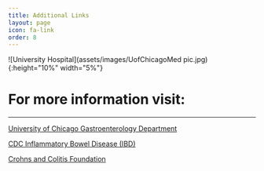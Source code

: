 ```yaml
---
title: Additional Links
layout: page
icon: fa-link
order: 8
---
```

![University Hospital](assets/images/UofChicagoMed pic.jpg){:height="10%" width="5%"}

# For more information visit:
---

[University of Chicago Gastroenterology Department](https://medicine.uchicago.edu/sections/gastroenterology-hepatology-nutrition/)

[CDC Inflammatory Bowel Disease (IBD)](https://www.cdc.gov/ibd/index.htm)

[Crohns and Colitis Foundation](https://www.crohnscolitisfoundation.org/) 
